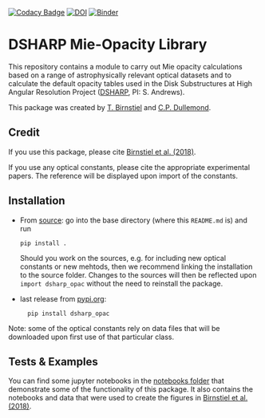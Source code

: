 [![Codacy Badge](https://api.codacy.com/project/badge/Grade/b04c8f86251749ac92361c6431103a08)](https://app.codacy.com/app/birnstiel/dsharp_opac?utm_source=github.com&utm_medium=referral&utm_content=birnstiel/dsharp_opac&utm_campaign=Badge_Grade_Dashboard)
[![DOI](https://zenodo.org/badge/137751482.svg)](https://zenodo.org/badge/latestdoi/137751482)
[![Binder](https://mybinder.org/badge_logo.svg)](https://mybinder.org/v2/gh/birnstiel/dsharp_opac/master?filepath=notebooks%2Findex.ipynb)

# DSHARP Mie-Opacity Library

This repository contains a module to carry out Mie opacity calculations based on
a range of astrophysically relevant optical datasets and to calculate the
default opacity tables used in the Disk Substructures at High Angular Resolution
Project ([DSHARP](https://almascience.eso.org/almadata/lp/DSHARP/), PI: S. Andrews).

This package was created by [T. Birnstiel](https://www.til-birnstiel.de) and [C.P. Dullemond](http://www.ita.uni-heidelberg.de/~dullemond).

## Credit

If you use this package, please cite [Birnstiel et al. (2018)](https://doi.org/10.3847/2041-8213/aaf743).

If you use any optical constants, please cite the appropriate experimental papers. The reference will be displayed upon import of the constants.

## Installation

-   From [source](https://github.com/birnstiel/dsharp_opac/archive/master.zip): go into the base directory (where this `README.md` is) and run

        pip install .

      Should you work on the sources, e.g. for including new optical constants or new mehtods, then we recommend linking the installation to the source folder. Changes to the sources will then be reflected upon `import dsharp_opac` without the need to reinstall the package.

- last release from [pypi.org](pypi.org):

        pip install dsharp_opac

Note: some of the optical constants rely on data files that will be downloaded
upon first use of that particular class.

## Tests & Examples

You can find some jupyter notebooks in the [notebooks folder](notebooks/index.ipynb) that demonstrate some of the functionality of this package. It also contains the notebooks and data that were used to create the figures in [Birnstiel et al. (2018)](https://doi.org/10.3847/2041-8213/aaf743).
